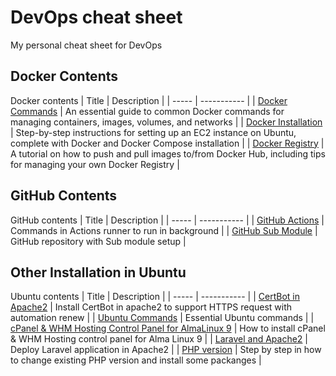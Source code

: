 # DevOps cheat sheet
My personal cheat sheet for DevOps

## Docker Contents
Docker contents
| Title | Description |
| ----- | ----------- |
| [Docker Commands](Docker%20-%20Commands.md) | An essential guide to common Docker commands for managing containers, images, volumes, and networks |
| [Docker Installation](Docker%20-%20Installation.md) | Step-by-step instructions for setting up an EC2 instance on Ubuntu, complete with Docker and Docker Compose installation |
| [Docker Registry](Docker%20-%20Registry.md) | A tutorial on how to push and pull images to/from Docker Hub, including tips for managing your own Docker Registry |

## GitHub Contents
GitHub contents
| Title | Description |
| ----- | ----------- |
| [GitHub Actions](GitHub%20-%20Actions%20Command.md) | Commands in Actions runner to run in background |
| [GitHub Sub Module](GitHub%20-%Sub%Module.md) | GitHub repository with Sub module setup |

## Other Installation in Ubuntu
Ubuntu contents
| Title | Description |
| ----- | ----------- |
| [CertBot in Apache2](Ubuntu%20-%20Certbot%20Apache2.md) | Install CertBot in apache2 to support HTTPS request with automation renew |
| [Ubuntu Commands](Ubuntu%20-%20Commands.md) | Essential Ubuntu commands |
| [cPanel & WHM Hosting Control Panel for AlmaLinux 9](Ubuntu%20-%20cPanel%20%26%20WHM.md) | How to install cPanel & WHM Hosting control panel for Alma Linux 9 |
| [Laravel and Apache2](Ubuntu%20-%20Laravel%20and%20Apache2.md) | Deploy Laravel application in Apache2 |
| [PHP version](Ubuntu%20-%20PHP%20version.md) | Step by step in how to change existing PHP version and install some packanges |

